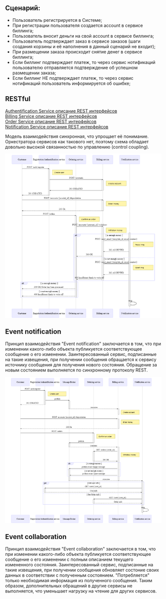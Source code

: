 
## Сценарий:

- Пользователь регистрируется в Системе;
- При регистрации пользователя создается account в сервисе биллинга;
- Пользователь вносит деньги на свой account в сервисе биллинга;
- Пользователь подтверждает заказ в сервисе заказов (шаги создания корзины и её наполнения в данный сценарий не входит); 
- При размещении заказа происходит снятие денег в сервисе биллинга;
- Если биллинг подтверждает платеж, то через сервис нотификаций пользователю отправляется подтверждение об успешном размещении заказа;
- Если биллинг НЕ подтверждает платеж, то через сервис нотификаций пользователь информируется об ошибке;

## RESTful

[Authentification Service описание REST интерфейсов]()  
[Billing Service описание REST интерфейсов]()  
[Order Service описание REST интерфейсов]()  
[Notification Service описание REST интерфейсов]()  

Модель взаимодействия синхронная, что упрощает её понимание.
Оркестратора сервисов как такового нет, поэтому схема обладает довольно высокой связанностью по управлению (control coupling).

![rest-mermaid-diagram](restful/rest-mermaid-diagram.png)

## Event notification

Принцип взаимодействия "Event notification" заключается в том, что при изменении какого-либо объекта публикуется соответствующее сообщение о его изменении.
Заинтересованный сервис, подписанные на такие извещения, при получении сообщения обращается к сервису источнику сообщения для получения нового состояния.
Обращение за новым состоянием выполняется по синхронному протоколу REST.

![event-notification-sequence](EventNotifications\event-notification-sequence.png)

## Event collaboration

Принцип взаимодействия "Event collaboration" заключается в том, что при изменении какого-либо объекта публикуется соответствующее сообщение о его изменении с полным описанием текущего измененного состояния.
Заинтересованный сервис, подписанные на такие извещения, при получении сообщения обновляет состоние своих данных в соответствии с полученным состоянием.
"Потребляется" только необходимая информация из полученного сообщения.
Таким образом, дополнительных обращений в другие сервисы не выполняется, что уменьшает нагрузку на чтение для других сервисов.

